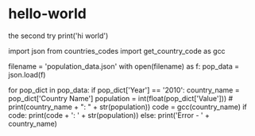# hello-world
the second try
print('hi world')

import json
from countries_codes import get_country_code as gcc


filename = 'population_data.json'
with open(filename) as f:
    pop_data = json.load(f)

for pop_dict in pop_data:
    if pop_dict['Year'] == '2010':
        country_name = pop_dict['Country Name']
        population = int(float(pop_dict['Value']))
        # print(country_name + ": " + str(population))
        code = gcc(country_name)
        if code:
            print(code + ': ' + str(population))
        else:
            print('Error - ' + country_name)
